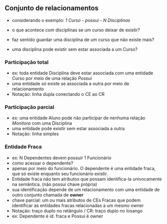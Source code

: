 ## Conjunto de relacionamentos

- considerando o exemplo: *1 Curso - possui - N Disciplinas*

- o que acontece com disciplinas se um curso deixar de existir?
- faz sentido guardar uma disciplina de um curso que não existe mais?
- uma disciplina pode existir sem estar associada a um Curso?

### Participação total
- ex: toda entidade Disciplina deve estar associada com uma entidade Curso por meio de uma relação *Possui*
- uma entidade só existe se associada a outra por meio de relacionamento
- Notação: linha dupla conectando o CE ao CR

### Participação parcial
- ex: uma entidade Aluno pode não participar de nenhuma relação *Monitora* com uma Disciplina
- uma entidade pode existir sem estar associada a outra
- Notação: linha simples

### Entidade Fraca
- ex: N Dependentes devem possuir 1 Funcionário
- como acessar o dependente?
- apenas por meio do funcionário. O dependente é uma entidade fraca, que só existe enquanto seu funcionário existir.
- Entidade fraca não tem atributos que possam identifica-la univocamente na semântica. (não possui chave própria)
- sua identificação depende de um relacionamento com uma entidade de outro conjunto chamada de **owner**
- chave parcial: um ou mais atributos de CEs Fracas que podem identificar as entidades fracas relacionadas a um mesmo owner
- Notação: traço duplo no retângulo / CR: traço duplo no losango
- ex: Dependente é id. fraca e Possui é owner 
